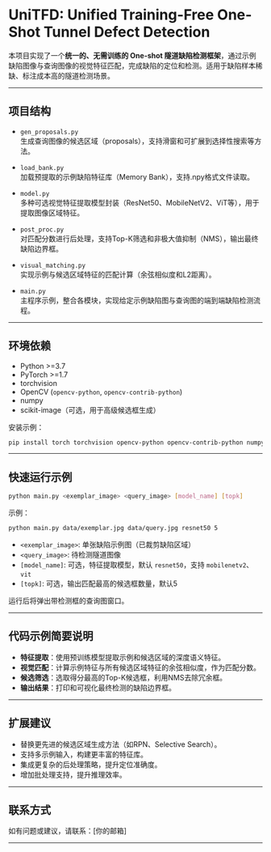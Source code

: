 
# UniTFD: Unified Training-Free One-Shot Tunnel Defect Detection

本项目实现了一个**统一的、无需训练的 One-shot 隧道缺陷检测框架**，通过示例缺陷图像与查询图像的视觉特征匹配，完成缺陷的定位和检测。适用于缺陷样本稀缺、标注成本高的隧道检测场景。

---

## 项目结构

- `gen_proposals.py`  
  生成查询图像的候选区域（proposals），支持滑窗和可扩展到选择性搜索等方法。

- `load_bank.py`  
  加载预提取的示例缺陷特征库（Memory Bank），支持.npy格式文件读取。

- `model.py`  
  多种可选视觉特征提取模型封装（ResNet50、MobileNetV2、ViT等），用于提取图像区域特征。

- `post_proc.py`  
  对匹配分数进行后处理，支持Top-K筛选和非极大值抑制（NMS），输出最终缺陷边界框。

- `visual_matching.py`  
  实现示例与候选区域特征的匹配计算（余弦相似度和L2距离）。

- `main.py`  
  主程序示例，整合各模块，实现给定示例缺陷图与查询图的端到端缺陷检测流程。

---

## 环境依赖

- Python >=3.7  
- PyTorch >=1.7  
- torchvision  
- OpenCV (`opencv-python`, `opencv-contrib-python`)  
- numpy  
- scikit-image（可选，用于高级候选框生成）

安装示例：

```bash
pip install torch torchvision opencv-python opencv-contrib-python numpy scikit-image
````

---

## 快速运行示例

```bash
python main.py <exemplar_image> <query_image> [model_name] [topk]
```

示例：

```bash
python main.py data/exemplar.jpg data/query.jpg resnet50 5
```

* `<exemplar_image>`: 单张缺陷示例图（已裁剪缺陷区域）
* `<query_image>`: 待检测隧道图像
* `[model_name]`: 可选，特征提取模型，默认 `resnet50`，支持 `mobilenetv2`、`vit`
* `[topk]`: 可选，输出匹配最高的候选框数量，默认5

运行后将弹出带检测框的查询图窗口。

---

## 代码示例简要说明

* **特征提取**：使用预训练模型提取示例和候选区域的深度语义特征。
* **视觉匹配**：计算示例特征与所有候选区域特征的余弦相似度，作为匹配分数。
* **候选筛选**：选取得分最高的Top-K候选框，利用NMS去除冗余框。
* **输出结果**：打印和可视化最终检测的缺陷边界框。

---

## 扩展建议

* 替换更先进的候选区域生成方法（如RPN、Selective Search）。
* 支持多示例输入，构建更丰富的特征库。
* 集成更复杂的后处理策略，提升定位准确度。
* 增加批处理支持，提升推理效率。

---

## 联系方式

如有问题或建议，请联系：\[你的邮箱]

---
